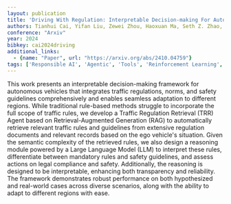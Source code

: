 ```yaml
---
layout: publication
title: 'Driving With Regulation: Interpretable Decision-making For Autonomous Vehicles With Retrieval-augmented Reasoning Via LLM'
authors: Tianhui Cai, Yifan Liu, Zewei Zhou, Haoxuan Ma, Seth Z. Zhao, Zhiwen Wu, Jiaqi Ma
conference: "Arxiv"
year: 2024
bibkey: cai2024driving
additional_links:
  - {name: "Paper", url: "https://arxiv.org/abs/2410.04759"}
tags: ['Responsible AI', 'Agentic', 'Tools', 'Reinforcement Learning', 'RAG', 'Ethics and Bias', 'Interpretability']
---
```

This work presents an interpretable decision-making framework for autonomous
vehicles that integrates traffic regulations, norms, and safety guidelines
comprehensively and enables seamless adaptation to different regions. While
traditional rule-based methods struggle to incorporate the full scope of
traffic rules, we develop a Traffic Regulation Retrieval (TRR) Agent based on
Retrieval-Augmented Generation (RAG) to automatically retrieve relevant traffic
rules and guidelines from extensive regulation documents and relevant records
based on the ego vehicle's situation. Given the semantic complexity of the
retrieved rules, we also design a reasoning module powered by a Large Language
Model (LLM) to interpret these rules, differentiate between mandatory rules and
safety guidelines, and assess actions on legal compliance and safety.
Additionally, the reasoning is designed to be interpretable, enhancing both
transparency and reliability. The framework demonstrates robust performance on
both hypothesized and real-world cases across diverse scenarios, along with the
ability to adapt to different regions with ease.
